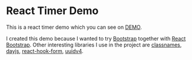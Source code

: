 # React Timer Demo

This is a react timer demo which you can see on [DEMO](https://zeroamps.github.io/react-timer-demo/).

I created this demo because I wanted to try [Bootstrap](https://getbootstrap.com/) together with [React Bootstrap](https://react-bootstrap.netlify.app/). Other interesting libraries I use in the project are [classnames](https://www.npmjs.com/package/classnames), [dayjs](https://day.js.org/), [react-hook-form](https://www.react-hook-form.com/), [uuidv4](https://www.npmjs.com/package/uuidv4).
